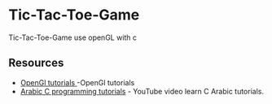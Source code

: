 # Tic-Tac-Toe-Game
Tic-Tac-Toe-Game use openGL with c



## Resources

- [OpenGl tutorials ](http://www.lighthouse3d.com/tutorials/glut-tutorial/) -OpenGl tutorials
- [Arabic C programming tutorials](https://www.youtube.com/watch?v=ZbnSGBrSpfo&list=PLVp0hvzMSQHTlz2CNlbhq-E6WYYujm7b8) - YouTube video learn C  Arabic tutorials.


